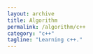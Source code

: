 ```yaml
---
layout: archive
title: Algorithm
permalink: /algorithm/c++
category: "c++"
tagline: "Learning c++."
---
```

